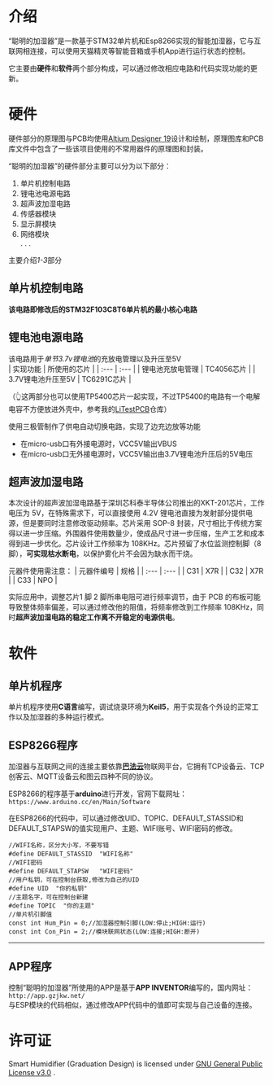 # 介绍
 “聪明的加湿器”是一款基于STM32单片机和Esp8266实现的智能加湿器，它与互联网相连接，可以使用天猫精灵等智能音箱或手机App进行运行状态的控制。

 它主要由**硬件**和**软件**两个部分构成，可以通过修改相应电路和代码实现功能的更新。
 # 硬件
 硬件部分的原理图与PCB均使用[Altium Designer 19](https://www.altium.com.cn/)设计和绘制，原理图库和PCB库文件中包含了一些该项目使用的不常用器件的原理图和封装。

 “聪明的加湿器”的硬件部分主要可以分为以下部分：
 1. 单片机控制电路
 2. 锂电池电源电路
 3. 超声波加湿电路
 4. 传感器模块
 5. 显示屏模块
 6. 网络模块  
 . . .
 
 主要介绍*1-3*部分

 ## 单片机控制电路
 **该电路即修改后的STM32F103C8T6单片机的最小核心电路**

 ## 锂电池电源电路
 该电路用于*单节3.7v锂电池*的充放电管理以及升压至5V  
 | 实现功能 | 所使用的芯片 |
 | :--- | :--- |
 | 锂电池充放电管理 | TC4056芯片 | 
 | 3.7V锂电池升压至5V | TC6291C芯片 |  

 （👆这两部分也可以使用TP5400芯片一起实现，不过TP5400的电路有一个电解电容不方便放进外壳中，参考我的[LiTestPCB](https://github.com/EternalStarCHN/LiTestPCB)仓库）  

 使用三极管制作了供电自动切换电路，实现了边充边放等功能
 * 在micro-usb口有外接电源时，VCC5V输出VBUS
 * 在micro-usb口无外接电源时，VCC5V输出由3.7V锂电池升压后的5V电压
 ## 超声波加湿电路
 本次设计的超声波加湿电路基于深圳芯科泰半导体公司推出的XKT-201芯片，工作电压为 5V，在特殊需求下，可以直接使用 4.2V 锂电池直接为发射部分提供电源，但是要同时注意修改驱动频率。芯片采用 SOP-8 封装，尺寸相比于传统方案得以进一步压缩。外围器件使用数量少，使成品尺寸进一步压缩，生产工艺和成本得到进一步优化。芯片设计工作频率为 108KHz。芯片预留了水位监测控制脚（8 脚），**可实现枯水断电**，以保护雾化片不会因为缺水而干烧。     

 元器件使用需注意： 
 | 元器件编号 | 规格 |
 | :--- | :--- |
 | C31 | X7R |
 | C32 | X7R | 
 | C33 | NPO |  

 实际应用中，调整芯片1 脚 2 脚所串电阻可进行频率调节，由于 PCB 的布板可能导致整体频率偏差，可以通过修改他的阻值，将频率修改到工作频率 108KHz，同时**超声波加湿电路的稳定工作离不开稳定的电源供电**。   

 # 软件
 ## 单片机程序
 单片机程序使用**C语言**编写，调试烧录环境为**Keil5**，用于实现各个外设的正常工作以及加湿器的多种运行模式。

 ## ESP8266程序
 加湿器与互联网之间的连接主要依靠[**巴法云**](https://bemfa.com/)物联网平台，它拥有TCP设备云、TCP创客云、MQTT设备云和图云四种不同的协议。

 ESP8266的程序基于**arduino**进行开发，官网下载网址：`https://www.arduino.cc/en/Main/Software`

 在ESP8266的代码中，可以通过修改UID、TOPIC、DEFAULT_STASSID和DEFAULT_STAPSW的值实现用户、主题、WIFI账号、WIFI密码的修改。

 ```Arduino
//WIFI名称，区分大小写，不要写错
#define DEFAULT_STASSID  "WIFI名称"
//WIFI密码
#define DEFAULT_STAPSW   "WIFI密码"
//用户私钥，可在控制台获取,修改为自己的UID
#define UID  "你的私钥"
//主题名字，可在控制台新建
#define TOPIC  "你的主题"
//单片机引脚值
const int Hum_Pin = 0;//加湿器控制引脚(LOW:停止;HIGH:运行)
const int Con_Pin = 2;//模块联网状态(LOW:连接;HIGH:断开)
```
 ___
 ## APP程序
 控制“聪明的加湿器”所使用的APP是基于**APP INVENTOR**编写的，国内网址：`http://app.gzjkw.net/`  
 与ESP模块的代码相似，通过修改APP代码中的值即可实现与自己设备的连接。
# 许可证
Smart Humidifier (Graduation Design) is licensed under [GNU General Public License v3.0](https://github.com/EternalStarCHN/Graduation-Design/blob/master/LICENSE) .
